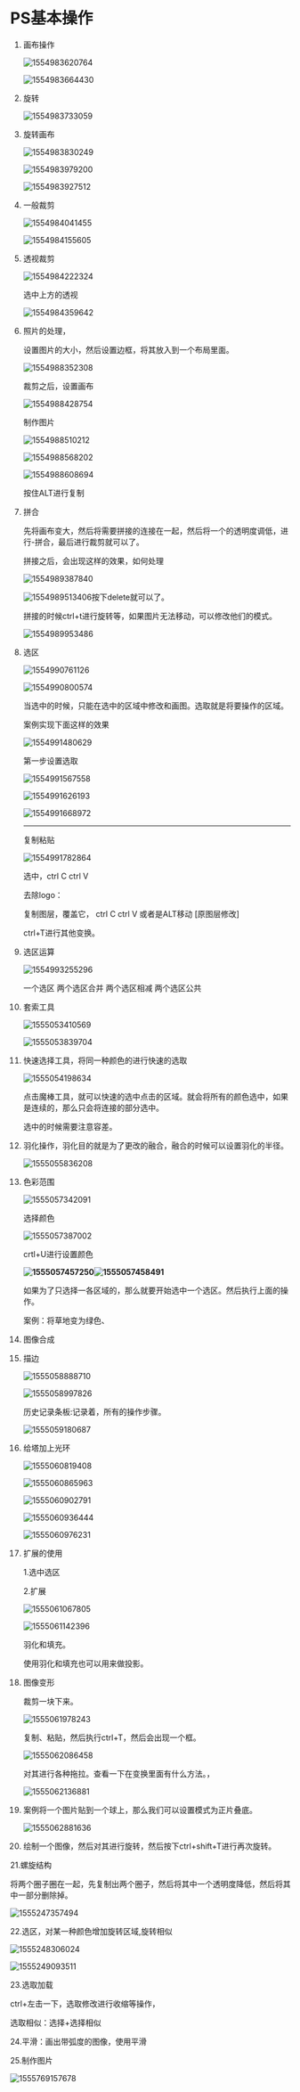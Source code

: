 



# PS基本操作

1. 画布操作

   ![1554983620764](笔记图片/1554983620764.png)

   ![1554983664430](笔记图片/1554983664430.png)

2. 旋转

   ![1554983733059](笔记图片/1554983733059.png)

3. 旋转画布

   ![1554983830249](笔记图片/1554983830249.png)

   ![1554983979200](笔记图片/1554983979200.png)

   ![1554983927512](笔记图片/1554983927512.png)

   

4. 一般裁剪

   ![1554984041455](笔记图片/1554984041455.png)

   ![1554984155605](笔记图片/1554984155605.png)

5. 透视裁剪

   ![1554984222324](笔记图片/1554984222324.png)

   选中上方的透视

   ![1554984359642](笔记图片/1554984359642.png)

6. 照片的处理，

   设置图片的大小，然后设置边框，将其放入到一个布局里面。

   ![1554988352308](笔记图片\1554988352308.png)

   裁剪之后，设置画布

   ![1554988428754](笔记图片/1554988428754.png)

   制作图片

   ![1554988510212](笔记图片\1554988510212.png)

   ![1554988568202](笔记图片/1554988568202.png)

   ![1554988608694](笔记图片/1554988608694.png)

   按住ALT进行复制

7. 拼合

   先将画布变大，然后将需要拼接的连接在一起，然后将一个的透明度调低，进行-拼合，最后进行裁剪就可以了。

   拼接之后，会出现这样的效果，如何处理

   ![1554989387840](笔记图片/1554989387840.png)

   ![1554989513406](笔记图片/1554989513406.png)按下delete就可以了。

   拼接的时候ctrl+t进行旋转等，如果图片无法移动，可以修改他们的模式。

   ![1554989953486](笔记图片/1554989953486.png)

8. 选区

   ![1554990761126](笔记图片/1554990761126.png)

   ![1554990800574](笔记图片/1554990800574.png)

   当选中的时候，只能在选中的区域中修改和画图。选取就是将要操作的区域。

   案例实现下面这样的效果

   ![1554991480629](笔记图片/1554991480629.png)

   第一步设置选取

   ![1554991567558](笔记图片/1554991567558.png)

   ![1554991626193](笔记图片/1554991626193.png)

   ![1554991668972](笔记图片/1554991668972.png)

   ---------

   复制粘贴

   ![1554991782864](笔记图片/1554991782864.png)

   选中，ctrl  C  ctrl  V   

   去除logo：

   复制图层，覆盖它， ctrl  C  ctrl  V  或者是ALT移动 [原图层修改]  

   ctrl+T进行其他变换。

9. 选区运算

   ![1554993255296](笔记图片/1554993255296.png)

   一个选区   两个选区合并  两个选区相减   两个选区公共

10. 套索工具

    ![1555053410569](笔记图片/1555053410569.png)

    ![1555053839704](笔记图片/1555053839704.png)

11. 快速选择工具，将同一种颜色的进行快速的选取

    ![1555054198634](笔记图片/1555054198634.png)

    点击魔棒工具，就可以快速的选中点击的区域。就会将所有的颜色选中，如果是连续的，那么只会将连接的部分选中。

    选中的时候需要注意容差。

12. 羽化操作，羽化目的就是为了更改的融合，融合的时候可以设置羽化的半径。

    ![1555055836208](笔记图片/1555055836208.png)

13. 色彩范围

    ![1555057342091](笔记图片/1555057342091.png)

    选择颜色

    ![1555057387002](笔记图片/1555057387002.png)

    crtl+U进行设置颜色

    **![1555057457250](E:\专题\ps基本操作\笔记图片\1555057457250.png)![1555057458491](笔记图片/1555057458491.png)**

    如果为了只选择一各区域的，那么就要开始选中一个选区。然后执行上面的操作。                                  

    案例：将草地变为绿色、                                                            

14. 图像合成

15. 描边

    ![1555058888710](笔记图片/1555058888710.png)

    ![1555058997826](笔记图片/1555058997826.png)

    历史记录条板:记录着，所有的操作步骤。

    ![1555059180687](笔记图片/1555059180687.png)

16. 给塔加上光环

    ![1555060819408](笔记图片/1555060819408.png)

    ![1555060865963](笔记图片/1555060865963.png)

    ![1555060902791](笔记图片/1555060902791.png)

    ![1555060936444](笔记图片/1555060936444.png)

    ![1555060976231](笔记图片/1555060976231.png)

17. 扩展的使用

    1.选中选区

    2.扩展

    ![1555061067805](笔记图片/1555061067805.png)

    ![1555061142396](笔记图片/1555061142396.png)

    羽化和填充。

    使用羽化和填充也可以用来做投影。

18. 图像变形

    裁剪一块下来。

    ![1555061978243](笔记图片/1555061978243.png)

    复制、粘贴，然后执行ctrl+T，然后会出现一个框。

    ![1555062086458](笔记图片/1555062086458.png)

    对其进行各种拖拉。查看一下在变换里面有什么方法。，

    ![1555062136881](笔记图片/1555062136881.png)

19. 案例将一个图片贴到一个球上，那么我们可以设置模式为正片叠底。

    ![1555062881636](笔记图片/1555062881636.png)

20. 绘制一个图像，然后对其进行旋转，然后按下ctrl+shift+T进行再次旋转。

21.螺旋结构

将两个圈子圈在一起，先复制出两个圈子，然后将其中一个透明度降低，然后将其中一部分删除掉。

![1555247357494](笔记图片/1555247357494.png)



22.选区，对某一种颜色增加旋转区域,旋转相似

![1555248306024](笔记图片/1555248306024.png)

![1555249093511](笔记图片/1555249093511.png)

23.选取加载

ctrl+左击一下，选取修改进行收缩等操作，

选取相似：选择+选择相似

24.平滑：画出带弧度的图像，使用平滑

25.制作图片

![1555769157678](E:\专题\ps基本操作\笔记图片\1555769157678.png)

